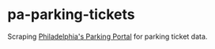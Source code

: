 # pa-parking-tickets

Scraping [Philadelphia's Parking Portal](https://onlineserviceshub.com/ParkingPortal/Philadelphia) for parking ticket data.

